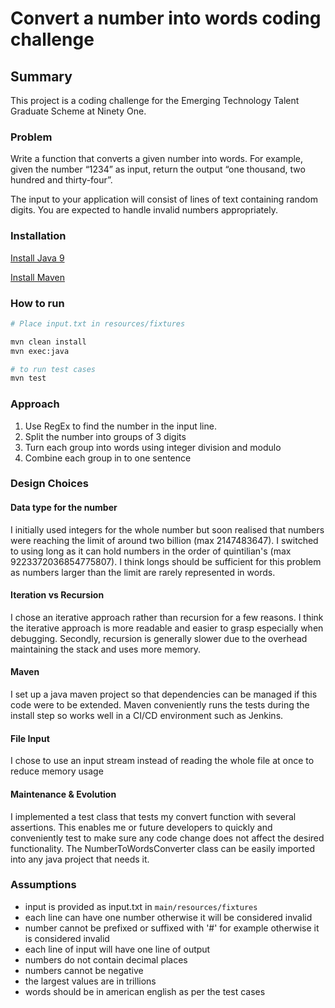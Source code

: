# Convert a number into words coding challenge

## Summary
This project is a coding challenge for the Emerging Technology Talent Graduate Scheme at Ninety One.

### Problem
Write a function that converts a given number into words. For example, given the number “1234” as input, return the
output “one thousand, two hundred and thirty-four”.

The input to your application will consist of lines of text containing random digits. You are expected to handle invalid
numbers appropriately.

### Installation
[Install Java 9](https://www.java.com/en/download/help/download_options.html)

[Install Maven](https://maven.apache.org/install.html)

### How to run
```bash
# Place input.txt in resources/fixtures

mvn clean install
mvn exec:java

# to run test cases
mvn test
```

### Approach
1. Use RegEx to find the number in the input line.
2. Split the number into groups of 3 digits
3. Turn each group into words using integer division and modulo 
4. Combine each group in to one sentence

### Design Choices
#### Data type for the number
I initially used integers for the whole number but soon realised that numbers were reaching the limit of around two billion (max 2147483647). I switched to using long as it can hold numbers in the order of quintilian's (max 9223372036854775807). I think longs should be sufficient for this problem as numbers larger than the limit are rarely represented in words.

#### Iteration vs Recursion
I chose an iterative approach rather than recursion for a few reasons. I think the iterative approach is more readable and easier to grasp especially when debugging. Secondly, recursion is generally slower due to the overhead maintaining the stack and uses more memory. 

#### Maven
I set up a java maven project so that dependencies can be managed if this code were to be extended.
Maven conveniently runs the tests during the install step so works well in a CI/CD environment such as Jenkins.

#### File Input
I chose to use an input stream instead of reading the whole file at once to reduce memory usage

#### Maintenance & Evolution
I implemented a test class that tests my convert function with several assertions. This enables me or future developers to quickly and conveniently test to make sure any code change does not affect the desired functionality.
The NumberToWordsConverter class can be easily imported into any java project that needs it.

### Assumptions
- input is provided as input.txt in ```main/resources/fixtures```
- each line can have one number otherwise it will be considered invalid
- number cannot be prefixed or suffixed with '#' for example otherwise it is considered invalid
- each line of input will have one line of output
- numbers do not contain decimal places
- numbers cannot be negative
- the largest values are in trillions
- words should be in american english as per the test cases 
